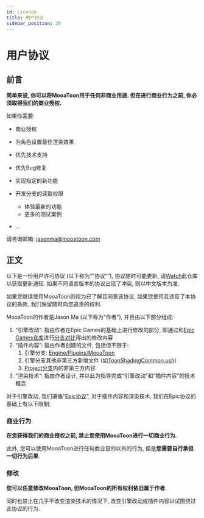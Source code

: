 ```yaml
---
id: Licence
title: 用户协议
sidebar_position: 20
---
```

# 用户协议

## 前言

**简单来说, 你可以将MooaToon用于任何非商业用途. 但在进行商业行为之前, 你必须取得我们的商业授权.**

如果你需要:

- 商业授权
- 为角色设置最佳渲染效果
- 优先技术支持
- 优先Bug修复
- 实现指定的新功能
- 开发分支的读取权限
  - 体验最新的功能
  - 更多的测试案例

- ...

请咨询邮箱: jasonma@mooatoon.com

## 正文

以下是一份用户许可协议 (以下称为“”协议“”), 协议随时可能更新, 请[Watch](https://github.com/JasonMa0012/MooaToon)此仓库以获取更新通知. 如果不同语言版本的协议出现了冲突, 则以中文版本为准.

如果您继续使用MooaToon则视为已了解且同意该协议, 如果您使用且违反了本协议的条款, 我们保留随时向您追责的权利.

MooaToon的作者是Jason Ma (以下称为"作者"), 并且由以下部分组成:

1. “引擎改动”: 指由作者在Epic Games的基础上进行修改的部分, 即通过和[Epic Games仓库](https://github.com/EpicGames/UnrealEngine)进行[分支对比](https://github.com/EpicGames/UnrealEngine/compare/5.1...Jason-Ma-0012:MooaToon-Engine:5.1)得出的修改内容
2. “插件内容”: 指由作者创建的文件, 包括但不限于:
   1. 引擎分支: [Engine/Plugins/MooaToon](https://github.com/Jason-Ma-0012/MooaToon-Engine/tree/5.1/Engine/Plugins/MooaToon)
   2. 引擎分支其他非第三方新增文件 (如[ToonShadingCommon.ush](https://github.com/Jason-Ma-0012/MooaToon-Engine/blob/5.1/Engine/Shaders/Private/ToonShadingCommon.ush))
   3. [Project分支](https://github.com/Jason-Ma-0012/MooaToon-Engine/tree/5.1_MooaToonProject)内的非第三方内容
3. “渲染技术”: 指由作者设计, 并以此为指导完成“引擎改动”和“插件内容”的技术概念

对于引擎改动, 我们遵循”[Epic协议](https://www.unrealengine.com/en-US/eula/unreal)”, 对于插件内容和渲染技术, 我们在Epic协议的基础上有以下限制:

### 商业行为

**在您获得我们的商业授权之前, 禁止您使用MooaToon进行一切商业行为.**

此外, 您可以使用MooaToon进行任何商业目的以外的行为, 但是**您需要自行承担一切行为后果**.

### 修改

**您可以任意修改MooaToon, 但MooaToon的所有权利依旧属于作者**. 

同时也禁止在几乎不改变渲染技术的情况下, 改变引擎改动或插件内容以试图绕过此协议的行为.

